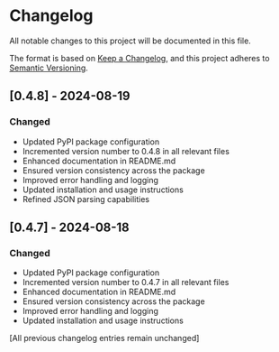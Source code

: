 # Changelog

All notable changes to this project will be documented in this file.

The format is based on [Keep a Changelog](https://keepachangelog.com/en/1.0.0/),
and this project adheres to [Semantic Versioning](https://semver.org/spec/v2.0.0.html).

## [0.4.8] - 2024-08-19
### Changed
- Updated PyPI package configuration
- Incremented version number to 0.4.8 in all relevant files
- Enhanced documentation in README.md
- Ensured version consistency across the package
- Improved error handling and logging
- Updated installation and usage instructions
- Refined JSON parsing capabilities

## [0.4.7] - 2024-08-18
### Changed
- Updated PyPI package configuration
- Incremented version number to 0.4.7 in all relevant files
- Enhanced documentation in README.md
- Ensured version consistency across the package
- Improved error handling and logging
- Updated installation and usage instructions

[All previous changelog entries remain unchanged]
